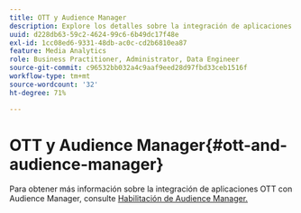 ```yaml
---
title: OTT y Audience Manager
description: Explore los detalles sobre la integración de aplicaciones OTT con Audience Manager.
uuid: d228db63-59c2-4624-99c6-6b49dc17f48e
exl-id: 1cc08ed6-9331-48db-ac0c-cd2b6810ea87
feature: Media Analytics
role: Business Practitioner, Administrator, Data Engineer
source-git-commit: c96532bb032a4c9aaf9eed28d97fbd33ceb1516f
workflow-type: tm+mt
source-wordcount: '32'
ht-degree: 71%

---
```


# OTT y Audience Manager{#ott-and-audience-manager}

Para obtener más información sobre la integración de aplicaciones OTT con Audience Manager, consulte [Habilitación de Audience Manager.](/help/intro-to-ava/am-enablement.md)
